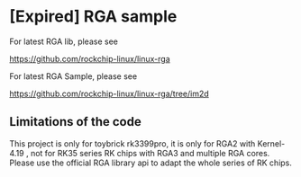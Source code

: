 # [Expired] RGA sample

For latest RGA lib, please see

https://github.com/rockchip-linux/linux-rga

For latest RGA Sample, please see 

https://github.com/rockchip-linux/linux-rga/tree/im2d


## Limitations of the code

This project is only for toybrick rk3399pro, it is only for RGA2 with Kernel-4.19 , not for RK35 series RK chips with RGA3 and multiple RGA cores. Please use the official RGA library api to adapt the whole series of RK chips.
